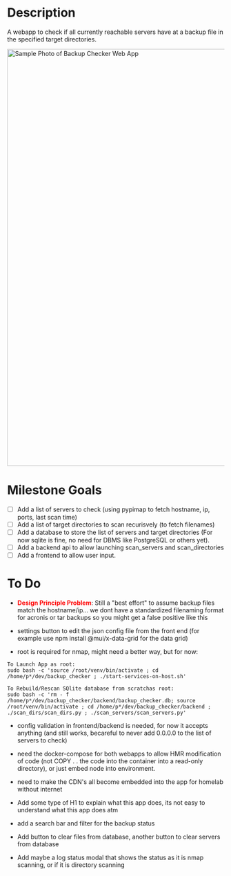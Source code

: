 # Description

A webapp to check if all currently reachable servers have at a backup file in the specified target directories.

<img width="964" alt="Sample Photo of Backup Checker Web App" src="https://github.com/user-attachments/assets/d31a7316-8f4d-459b-b008-09248d93d581">

# Milestone Goals

- [ ] Add a list of servers to check (using pypimap to fetch hostname, ip, ports, last scan time)
- [ ] Add a list of target directories to scan recurisvely (to fetch filenames)
- [ ] Add a database to store the list of servers and target directories (For now sqlite is fine, no need for DBMS like PostgreSQL or others yet).
- [ ] Add a backend api to allow launching scan_servers and scan_directories
- [ ] Add a frontend to allow user input.

# To Do

* **<font color="red">Design Principle Problem</font>**: Still a "best effort" to assume backup files match the hostname/ip... we dont have a standardized filenaming format for acronis or tar backups so you might get a false positive like this

* settings button to edit the json config file from the front end (for example use npm install @mui/x-data-grid for the data grid)

* root is required for nmap, might need a better way, but for now:
```
To Launch App as root: 
sudo bash -c 'source /root/venv/bin/activate ; cd /home/p*/dev/backup_checker ; ./start-services-on-host.sh'

To Rebuild/Rescan SQlite database from scratchas root:
sudo bash -c 'rm - f /home/p*/dev/backup_checker/backend/backup_checker.db; source /root/venv/bin/activate ; cd /home/p*/dev/backup_checker/backend ; ./scan_dirs/scan_dirs.py ; ./scan_servers/scan_servers.py'

```

* config validation in frontend/backend is needed, for now it accepts anything (and still works, becareful to never add 0.0.0.0 to the list of servers to check)

* need the docker-compose for both webapps to allow HMR modification of code (not COPY . . the code into the container into a read-only directory), or just embed node into environment.

* need to make the CDN's all become embedded into the app for homelab without internet

* Add some type of H1 to explain what this app does, its not easy to understand what this app does atm

* add a search bar and filter for the backup status

* Add button to clear files from database, another button to clear servers from database

* Add maybe a log status modal that shows the status as it is nmap scanning, or if it is directory scanning